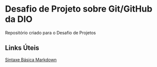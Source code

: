 # Desafio de Projeto sobre Git/GitHub da DIO

Repositório criado para o Desafio de Projetos 

## Links Úteis

[Sintaxe Básica Markdown](https://www.markdownguide.org/basic-syntaxe/)

